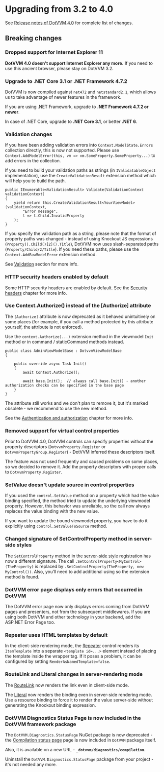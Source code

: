 # Upgrading from 3.2 to 4.0

See [Release notes of DotVVM 4.0](https://github.com/riganti/dotvvm/releases/tag/v4.0) for complete list of changes.

## Breaking changes

### Dropped support for Internet Explorer 11

**DotVVM 4.0 doesn't support Internet Explorer any more.** If you need to use this ancient browser, please stay on DotVVM 3.2.

### Upgrade to .NET Core 3.1 or .NET Framework 4.7.2

DotVVM is now compiled against `net472` and `netstandard2.1`, which allows us to take advantage of newer features in the framework. 

If you are using .NET Framework, upgrade to **.NET Framework 4.7.2 or newer**.

In case of .NET Core, upgrade to **.NET Core 3.1**, or better **.NET 6**. 

### Validation changes

If you have been adding validation errors into `Context.ModelState.Errors` collection directly, this is now not supported. Please use `Context.AddModelError(this, vm => vm.SomeProperty.SomeProperty...)` to add errors in the collection.

If you need to build your validation paths as strings (in `IValidatableObject` implementation), use the `CreateValidationResult` extension method which will help you to build the path.

```CSHARP
public IEnumerable<ValidationResult> Validate(ValidationContext validationContext)
{
    yield return this.CreateValidationResult<YourViewModel>(validationContext,
        "Error message", 
        t => t.Child.InvalidProperty
    );
}
```

If you specify the validation path as a string, please note that the format of property paths was changed - instead of using Knockout JS expressions (`Property().Child()[2]().Title`), DotVVM now uses slash-separated paths (`Property/Child/2/Title`). If you need these paths, please use the `Context.AddRawModelError` extension method.

See [Validation](~/pages/concepts/validation/overview) section for more info.

### HTTP security headers enabled by default

Some HTTP security headers are enabled by default. See the [Security headers](~/pages/concepts/security/security-headers) chapter for more info.

### Use Context.Authorize() instead of the [Authorize] attribute

The `[Authorize]` attribute is now deprecated as it behaved unintuitively on some places (for example, if you call a method protected by this attribute yourself, the attribute is not enforced).

Use the `context.Authorize(...)` extension method in the viewmodel `Init` method or in command / staticCommand methods instead. 

```CSHARP
public class AdminViewModelBase : DotvvmViewModelBase
{

    public override async Task Init() 
    {
        await Context.Authorize();

        await base.Init();  // always call base.Init() - another authorization checks can be specified in the base page 
    }
}
```

The attribute still works and we don't plan to remove it, but it's marked obsolete - we recommend to use the new method.

See the [Authentication and authorization](~/pages/concepts/security/authentication-and-authorization/overview) chapter for more info.

### Removed support for virtual control properties 

Prior to DotVVM 4.0, DotVVM controls can specify properties without the property descriptors (`DotvvmProperty.Register` or `DotvvmPropertyGroup.Register`) - DotVVM inferred these descriptors itself.

The feature was not used frequently and caused problems on some places, so we decided to remove it. Add the property descriptors with proper calls to `DotvvmProperty.Register`.

### SetValue doesn't update source in control properties

If you used the `control.SetValue` method on a property which had the value binding specified, the method tried to update the underlying viewmodel property. However, this behavior was unreliable, so the call now always replaces the value binding with the new value. 

If you want to update the bound viewmodel property, you have to do it explicitly using `control.SetValueToSource` method.

### Changed signature of SetControlProperty method in server-side styles

The `SetControlProperty` method in the [server-side style](~/pages/concepts/dothtml-markup/server-side-styles) registration has now a different signature. 
The call `.SetControlProperty<MyControl>(TheProperty)` is replaced by `.SetControlProperty(TheProperty, new MyControl())`. Also, you'll need to add additional using so the extension method is found.

### DotVVM error page displays only errors that occurred in DotVVM

The DotVVM error page now only displays errors coming from DotVVM pages and presenters, not from the subsequent middlewares. If you are using both DotVVM and other technology in your backend, add the ASP.NET Error Page too.

### Repeater uses HTML templates by default

In the client-side rendering mode, the [Repeater](~/controls/builtin/Repeater) control renders its `ItemTemplate` into a separate `<template id=...>` element instead of placing the template inside the wrapper tag. If it poses a problem, it can be configured by setting `RenderAsNamedTemplate=false`.

### RouteLink and Literal changes in server-rendering mode

The [RouteLink](~/controls/builtin/RouteLink) now renders the link even in client-side mode.

The [Literal](~/controls/builtin/Literal) now renders the binding even in server-side rendering mode. Use a resource binding to force it to render the value server-side without generating the Knockout binding expression.

### DotVVM Diagnostics Status Page is now included in the DotVVM framework package

The `DotVVM.Diagnostics.StatusPage` NuGet package is now deprecated - the [Compilation status page](compilation-status-page) page is now included in `DotVVM` package itself.

Also, it is available on a new URL - **`_dotvvm/diagnostics/compilation`**. 

Uninstall the `DotVVM.Diagnostics.StatusPage` package from your project - it's not needed any more.


